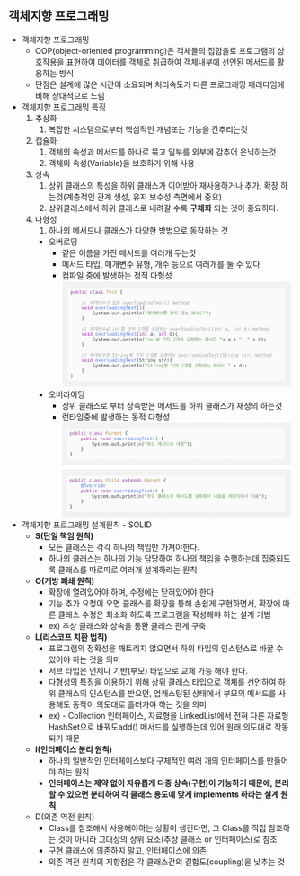 ## 객체지향 프로그래밍
- 객체지향 프로그래밍
  - OOP(object-oriented programming)은 객체들의 집합을로 프로그램의 상호작용을 표현하여 데이터를 객체로 취급하여 객체내부에 선언된 메서드를 활용하는 방식
  - 단점은 설계에 많은 시간이 소요되며 처리속도가 다른 프로그래밍 패러다임에 비해 상대적으로 느림
- 객체지향 프로그래밍 특징
  1. 추상화
     1. 복잡한 시스템으로부터 핵심적인 개념또는 기능을 간추리는것
  2. 캡슐화
     1. 객체의 속성과 메서드를 하나로 묶고 일부를 외부에 감추어 은닉하는것
     2. 객체의 속성(Variable)을 보호하기 위해 사용
  3. 상속
     1. 상위 클래스의 특성을 하위 클래스가 이어받아 재사용하거나 추가, 확장 하는것(계층적인 관계 생성, 유지 보수성 측면에서 중요)
     2. 상위클래스에서 하위 클래스로 내려갈 수록 **구체화** 되는 것이 중요하다.
  4. 다형성
     1. 하나의 메서드나 클래스가 다양한 방법으로 동작하는 것
     - 오버로딩
       - 같은 이름을 가진 메서드를 여러개 두는것
       - 메서드 타입, 매개변수 유형, 개수 등으로 여러개를 둘 수 있다
       - 컴파일 중에 발생하는 정적 다형성
         ![Untitled](assets/overloading.png)
     - 오버라이딩
       - 상위 클래스로 부터 상속받은 메서드를 하위 클래스가 재정의 하는것
       - 런타임중에 발생하는 동적 다형성
       ![Untitled](assets/overriding.png)
- 객체지향 프로그래밍 설계원칙 - SOLID
  - **S(단일 책임 원칙)**
    - 모든 클래스는 각각 하나의 책임만 가져야한다.
    - 하나의 클래스는 하나의 기능 담당하여 하나의 책임을 수행하는데 집중되도록 클래스를 따로따로 여러개 설계하라는 원칙
  - **O(개방 폐쇄 원칙)**
    - 확장에 열려있어야 하며, 수정에는 닫혀있어야 한다
    - 기능 추가 요청이 오면 클래스를 확장을 통해 손쉽게 구현하면서, 확장에 따른 클래스 수정은 최소화 하도록 프로그램을 작성해야 하는 설계 기법
    - ex) 추상 클래스와 상속을 통환 클래스 관계 구축
  - **L(리스코프 치환 법칙)**
    - 프로그램의 정확성을 깨트리지 않으면서 하위 타입의 인스턴스로 바꿀 수 있어야 하는 것을 의미
    - 서브 타입은 언제나 기반(부모) 타입으로 교체 가능 해야 한다.
    - 다형성의 특징을 이용하기 위해 상위 클래스 타입으로 객체를 선언하여 하위 클래스의 인스턴스를 받으면, 업캐스팅된 상태에서 부모의 메서드를 사용해도 동작이 의도대로 흘러가야 하는 것을 의미
    - ex) - Collection 인터페이스, 자료형을 LinkedList에서 전혀 다른 자료형 HashSet으로 바꿔도add() 메서드를 실행하는데 있어 원래 의도대로 작동되기 때문
  - **I(인터페이스 분리 원칙)**
    - 하나의 일반적인 인터페이스보다 구체적인 여러 개의 인터페이스를 만들어야 하는 원칙
    - **인터페이스는 제약 없이 자유롭게 다중 상속(구현)이 가능하기 때문에, 분리할 수 있으면 분리하여 각 클래스 용도에 맞게 implements 하라는 설계 원칙**
  - D(의존 역전 원칙)
    - Class를 참조해서 사용해야하는 상황이 생긴다면, 그 Class를 직접 참조하는 것이 아니라 그대상의 상위 요소(추상 클래스 or 인터페이스)로 참조
    - 구현 클래스에 의존하지 말고, 인터페이스에 의존
    - 의존 역전 원칙의 지향점은 각 클래스간의 결합도(coupling)을 낮추는 것
